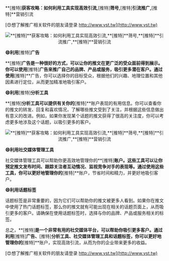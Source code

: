 **[推特]**获客攻略：如何利用工具实现高效引流,**[推特]**筛号,**[推特]**引流推广,**[推特]**营销引流

[😍想了解推广相关软件的朋友请登录 http://www.vst.tw](http://www.vst.tw)

 <center><img src="https://vst.tw/MP4/tuiguang/png/0.png" alt="**[推特]**获客攻略：如何利用工具实现高效引流,**[推特]**筛号,**[推特]**引流推广,**[推特]**营销引流"></center>

**😄利用**[推特]**广告**

**[推特]**广告是一种很好的方式，可以让你的推文在更广泛的受众面前得到展示。你可以使用**[推特]**广告来推广自己的品牌、产品或服务，吸引更多潜在客户。通过使用**[推特]**广告，你可以选择你的目标受众，根据他们的兴趣、地理位置和其他因素进行定位，从而更加精准地吸引客户。

**😄利用**[推特]**分析工具**

**[推特]**分析工具可以提供有关你的**[推特]**账户表现的有用信息。你可以查看你的推文的转发、回复和喜欢情况，了解哪些推文受到了关注，并根据这些信息做出有意义的改进。例如，如果你发现某个话题的推文获得了很高的关注度，你可以考虑更多地涉及这个话题，以吸引更多的客户。

 <center><img src="https://vst.tw/MP4/tuiguang/png/6.png" alt="**[推特]**获客攻略：如何利用工具实现高效引流,**[推特]**筛号,**[推特]**引流推广,**[推特]**营销引流"></center>

**😄利用社交媒体管理工具**

社交媒体管理工具可以帮助你更高效地管理你的**[推特]**账户。这些工具可以让你预定推文发布时间、跟踪关注者互动情况、监视竞争对手的表现等。通过使用这些工具，你可以更好地管理你的**[推特]**账户，节省时间和精力，并更好地吸引客户。

**😄利用话题标签**

话题标签是非常重要的，因为它们可以帮助你的推文被更多人看到。如果你在推文中使用了热门话题标签，那么你的推文就有可能出现在相关的话题页面上，从而吸引更多的客户。请确保在使用话题标签时，选择与你的品牌、产品或服务相关的标签。

总之，**[推特]**是一个非常有用的社交媒体平台，可以帮助你吸引更多客户。通过利用**[推特]**广告、**[推特]**分析工具、社交媒体管理工具和话题标签，你可以更好地管理你的**[推特]**账户，实现高效引流，从而为你的企业带来更多的收益。

[😍想了解推广相关软件的朋友请登录 http://www.vst.tw](http://www.vst.tw)



